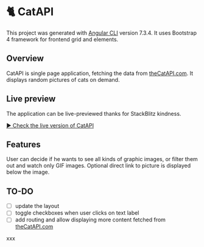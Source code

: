 # :cat2: CatAPI 

This project was generated with [Angular CLI](https://github.com/angular/angular-cli) version 7.3.4. It uses Bootstrap 4 framework for frontend grid and elements. 

## Overview

CatAPI is single page application, fetching the data from [theCatAPI.com](https://theCatAPI.com/). It displays random pictures of cats on demand. 

## Live preview

The application can be live-previewed thanks for StackBlitz kindness. 

[:arrow_forward: Check the live version of CatAPI](https://stackblitz.com/github/klimaszenko/catApi)

## Features

User can decide if he wants to see all kinds of graphic images, or filter them out and watch only GIF images. Optional direct link to picture is displayed below the image.

## TO-DO

- [ ] update the layout
- [ ] toggle checkboxes when user clicks on text label
- [ ] add routing and allow displaying more content fetched from [theCatAPI.com](http://thecatAPI.com)

xxx
